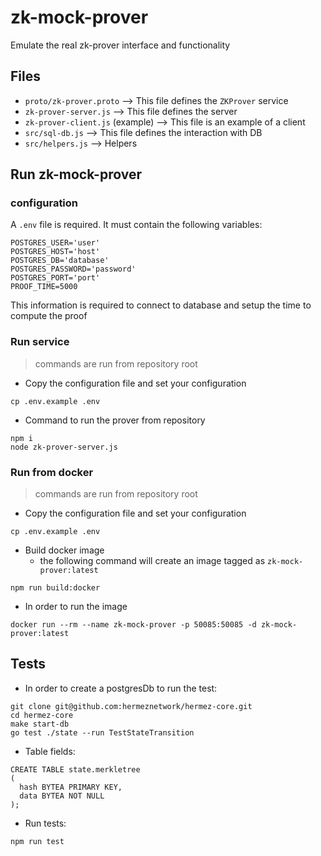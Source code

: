 # zk-mock-prover
Emulate the real zk-prover interface and functionality

## Files
- `proto/zk-prover.proto` --> This file defines the `ZKProver` service
- `zk-prover-server.js` --> This file defines the server
- `zk-prover-client.js` (example) --> This file is an example of a client
- `src/sql-db.js` --> This file defines the interaction with DB
- `src/helpers.js` --> Helpers

## Run zk-mock-prover

### configuration
A `.env` file is required. It must contain the following variables:
```
POSTGRES_USER='user'
POSTGRES_HOST='host'
POSTGRES_DB='database'
POSTGRES_PASSWORD='password'
POSTGRES_PORT='port'
PROOF_TIME=5000
```
This information is required to connect to database and setup the time to compute the proof

### Run service
> commands are run from repository root
- Copy the configuration file and set your configuration
```
cp .env.example .env
```

- Command to run the prover from repository
```
npm i
node zk-prover-server.js
```

### Run from docker
> commands are run from repository root
- Copy the configuration file and set your configuration
```
cp .env.example .env
```

- Build docker image
  - the following command will create an image tagged as `zk-mock-prover:latest`
```
npm run build:docker
```

- In order to run the image
```
docker run --rm --name zk-mock-prover -p 50085:50085 -d zk-mock-prover:latest
```

## Tests
- In order to create a postgresDb to run the test:
```
git clone git@github.com:hermeznetwork/hermez-core.git
cd hermez-core
make start-db
go test ./state --run TestStateTransition
```
- Table fields:
```
CREATE TABLE state.merkletree
(
  hash BYTEA PRIMARY KEY,
  data BYTEA NOT NULL
);
```
- Run tests:
```
npm run test
```